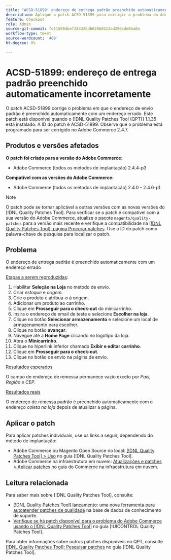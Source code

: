 ```yaml
---
title: "ACSD-51899: endereço de entrega padrão preenchido automaticamente incorretamente"
description: Aplique o patch ACSD-51899 para corrigir o problema do Adobe Commerce em que o endereço de envio padrão é preenchido automaticamente com um endereço errado.
feature: Checkout
role: Admin
source-git-commit: fe11599dbef283326db029b0312ad290cde0ba0a
workflow-type: tm+mt
source-wordcount: '409'
ht-degree: 0%

---
```


# ACSD-51899: endereço de entrega padrão preenchido automaticamente incorretamente

O patch ACSD-51899 corrige o problema em que o endereço de envio padrão é preenchido automaticamente com um endereço errado. Este patch está disponível quando o [!DNL Quality Patches Tool (QPT)] 1.1.35 está instalado. A ID do patch é ACSD-51899. Observe que o problema está programado para ser corrigido no Adobe Commerce 2.4.7.

## Produtos e versões afetados

**O patch foi criado para a versão do Adobe Commerce:**

* Adobe Commerce (todos os métodos de implantação) 2.4.4-p3

**Compatível com as versões do Adobe Commerce:**

* Adobe Commerce (todos os métodos de implantação) 2.4.0 - 2.4.6-p1

>[!NOTE]
>
>O patch pode se tornar aplicável a outras versões com as novas versões do [!DNL Quality Patches Tool]. Para verificar se o patch é compatível com a sua versão do Adobe Commerce, atualize o pacote `magento/quality-patches` para a versão mais recente e verifique a compatibilidade na [[!DNL Quality Patches Tool]: página Procurar patches](https://experienceleague.adobe.com/tools/commerce-quality-patches/index.html). Use a ID do patch como palavra-chave de pesquisa para localizar o patch.

## Problema

O endereço de entrega padrão é preenchido automaticamente com um endereço errado

<u>Etapas a serem reproduzidas</u>:

1. Habilitar **Seleção na Loja** no método de envio.
1. Criar *estoque* e *origem*.
1. Crie o produto e atribua-o à origem.
1. Adicionar um produto ao carrinho.
1. Clique em **Prosseguir para o check-out** do minicarrinho.
1. Insira o endereço de email de teste e selecione **Escolher na loja**.
1. Clique no botão **Selecionar armazenamento** e selecione um local de armazenamento para escolher.
1. Clique no botão **avançar**.
1. Navegue até a **Home Page** clicando no logotipo da loja.
1. Abra o **Minicarrinho**.
1. Clique no hiperlink inferior chamado **Exibir e editar carrinho**.
1. Clique em **Prosseguir para o check-out**.
1. Clique no botão de envio na página de envio.

<u>Resultados esperados</u>

O campo de endereço de remessa permanece vazio exceto por *País, Região e CEP*.

<u>Resultados reais</u>

O endereço de remessa padrão é preenchido automaticamente com o endereço *coleta na loja* depois de atualizar a página.

## Aplicar o patch

Para aplicar patches individuais, use os links a seguir, dependendo do método de implantação:

* Adobe Commerce ou Magento Open Source no local: [[!DNL Quality Patches Tool] > Uso](/help/tools/quality-patches-tool/usage.md) no guia [!DNL Quality Patches Tool].
* Adobe Commerce na infraestrutura em nuvem: [Atualizações e patches > Aplicar patches](https://experienceleague.adobe.com/docs/commerce-cloud-service/user-guide/develop/upgrade/apply-patches.html) no guia do Commerce na infraestrutura em nuvem.

## Leitura relacionada

Para saber mais sobre [!DNL Quality Patches Tool], consulte:

* [[!DNL Quality Patches Tool] lançamento: uma nova ferramenta para autoatender patches de qualidade](https://experienceleague.adobe.com/en/docs/commerce-knowledge-base/kb/announcements/commerce-announcements/magento-quality-patches-released-new-tool-to-self-serve-quality-patches) na base de dados de conhecimento de suporte.
* [Verifique se há patch disponível para o problema do Adobe Commerce usando o  [!DNL Quality Patches Tool]](/help/tools/quality-patches-tool/patches-available-in-qpt/check-patch-for-magento-issue-with-magento-quality-patches.md) no guia [!UICONTROL Quality Patches Tool].


Para obter informações sobre outros patches disponíveis no QPT, consulte [[!DNL Quality Patches Tool]: Pesquisar patches](https://experienceleague.adobe.com/tools/commerce-quality-patches/index.html) no guia [!DNL Quality Patches Tool].
